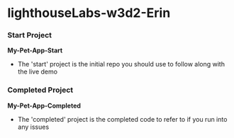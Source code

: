 # lighthouseLabs-w3d2-Erin

### Start Project
<b>My-Pet-App-Start</b>

- The 'start' project is the initial repo you should use to follow along with the live demo


### Completed Project
<b>My-Pet-App-Completed</b>

- The 'completed' project is the completed code to refer to if you run into any issues 
